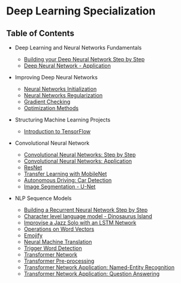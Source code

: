 # Deep Learning Specialization

## Table of Contents

- Deep Learning and Neural Networks Fundamentals

  - [Building your Deep Neural Network Step by Step](./deep_learning_fundamentals/Building_your_Deep_Neural_Network_Step_by_Step.ipynb)
  - [Deep Neural Network - Application](./deep_learning_fundamentals/deep_neural_network_application.ipynb)

- Improving Deep Neural Networks

  - [Neural Networks Initialization](./deep_learning_fundamentals/neural_network_initialization.ipynb)
  - [Neural Networks Regularization](./deep_learning_fundamentals/neural_networks_regularization.ipynb)
  - [Gradient Checking](./deep_learning_fundamentals/Gradient_Checking.ipynb)
  - [Optimization Methods](./deep_learning_fundamentals/Optimization_methods.ipynb)

- Structuring Machine Learning Projects

  - [Introduction to TensorFlow](./deep_learning_fundamentals/Tensorflow_introduction.ipynb)

- Convolutional Neural Network

  - [Convolutional Neural Networks: Step by Step](./convolutional_neural_networks/Convolution_model_Step_by_Step_v1.ipynb)
  - [Convolutional Neural Networks: Application](./convolutional_neural_networks/Convolution_model_Application.ipynb)
  - [ResNet](./convolutional_neural_networks/Residual_Networks.ipynb)
  - [Transfer Learning with MobileNet](./convolutional_neural_networks/Transfer_learning_with_MobileNet_v1.ipynb)
  - [Autonomous Driving: Car Detection](./convolutional_neural_networks/Autonomous_driving_application_Car_detection.ipynb)
  - [Image Segmentation - U-Net](./convolutional_neural_networks/Image_segmentation_Unet_v2.ipynb)

- NLP Sequence Models
  - [Building a Recurrent Neural Network Step by Step](./nlp_sequence_models/Building_a_Recurrent_Neural_Network_Step_by_Step.ipynb)
  - [Character level language model - Dinosaurus Island](./nlp_sequence_models/Dinosaurus_Island_Character_level_language_model.ipynb)
  - [Improvise a Jazz Solo with an LSTM Network](./nlp_sequence_models/Improvise_a_Jazz_Solo_with_an_LSTM_Network_v4.ipynb)
  - [Operations on Word Vectors](./nlp_sequence_models/Operations_on_word_vectors_v2a.ipynb)
  - [Emojify](./nlp_sequence_models/Emoji_v3a.ipynb)
  - [Neural Machine Translation](./nlp_sequence_models/Neural_machine_translation_with_attention_v4a.ipynb)
  - [Trigger Word Detection](./nlp_sequence_models/Trigger_word_detection_v2a.ipynb)
  - [Transformer Network](./nlp_sequence_models/C5_W4_A1_Transformer_Subclass_v1.ipynb)
  - [Transformer Pre-processing](./nlp_sequence_models/Embedding_plus_Positional_encoding.ipynb)
  - [Transformer Network Application: Named-Entity Recognition](./nlp_sequence_models/Transformer_application_Named_Entity_Recognition.ipynb)
  - [Transformer Network Application: Question Answering](./nlp_sequence_models/QA_dataset.ipynb)
